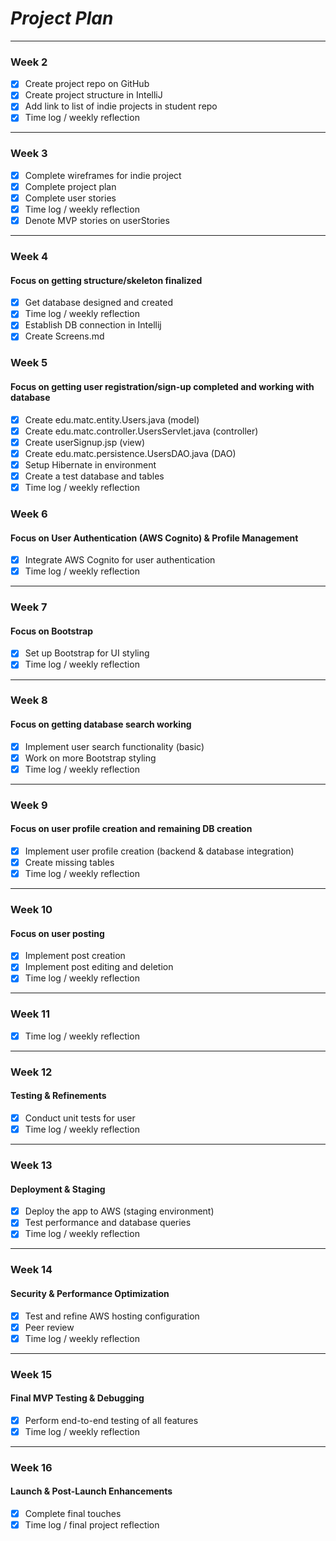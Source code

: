 # *Project Plan*

---

### Week 2

 - [X] Create project repo on GitHub
 - [X] Create project structure in IntelliJ
 - [X] Add link to list of indie projects in student repo
 - [X] Time log / weekly reflection

---

### Week 3

- [X] Complete wireframes for indie project
- [X] Complete project plan
- [X] Complete user stories
- [X] Time log / weekly reflection
- [X] Denote MVP stories on userStories

---

### Week 4

#### Focus on getting structure/skeleton finalized

- [X] Get database designed and created
- [X] Time log / weekly reflection
- [X] Establish DB connection in Intellij
- [X] Create Screens.md

### Week 5

#### Focus on getting user registration/sign-up completed and working with database

- [X] Create edu.matc.entity.Users.java (model)
- [X] Create edu.matc.controller.UsersServlet.java (controller)
- [X] Create userSignup.jsp (view)
- [X] Create edu.matc.persistence.UsersDAO.java (DAO)
- [X] Setup Hibernate in environment
- [X] Create a test database and tables
- [X] Time log / weekly reflection

### Week 6  

#### Focus on User Authentication (AWS Cognito) & Profile Management  

- [X] Integrate AWS Cognito for user authentication
- [X] Time log / weekly reflection  

---

### Week 7  

#### Focus on Bootstrap  
 
- [X] Set up Bootstrap for UI styling  
- [X] Time log / weekly reflection  

---

### Week 8  

#### Focus on getting database search working

- [X] Implement user search functionality (basic)
- [X] Work on more Bootstrap styling
- [X] Time log / weekly reflection  

---

### Week 9  

#### Focus on user profile creation and remaining DB creation

- [X] Implement user profile creation (backend & database integration)
- [X] Create missing tables
- [X] Time log / weekly reflection  

---

### Week 10  

#### Focus on user posting

- [X] Implement post creation
- [X] Implement post editing and deletion
- [X] Time log / weekly reflection  

---

### Week 11

- [X] Time log / weekly reflection  

---

### Week 12  

#### Testing & Refinements  

- [X] Conduct unit tests for user
- [X] Time log / weekly reflection  

---

### Week 13  

#### Deployment & Staging  

- [X] Deploy the app to AWS (staging environment)  
- [X] Test performance and database queries
- [X] Time log / weekly reflection  

---

### Week 14  

#### Security & Performance Optimization  

- [X] Test and refine AWS hosting configuration
- [X] Peer review
- [X] Time log / weekly reflection  

---

### Week 15  

#### Final MVP Testing & Debugging  

- [X] Perform end-to-end testing of all features
- [X] Time log / weekly reflection  

---

### Week 16  

#### Launch & Post-Launch Enhancements  

- [X] Complete final touches
- [X] Time log / final project reflection  

